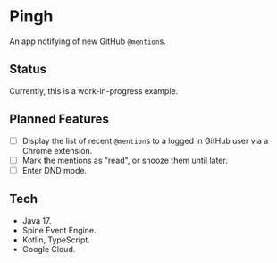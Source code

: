 # Pingh

An app notifying of new GitHub `@mention`s.

## Status

Currently, this is a work-in-progress example.

## Planned Features

- [ ] Display the list of recent `@mention`s to a logged in GitHub user via a Chrome extension.
- [ ] Mark the mentions as "read", or snooze them until later.
- [ ] Enter DND mode.

## Tech

* Java 17.
* Spine Event Engine.
* Kotlin, TypeScript.
* Google Cloud.
